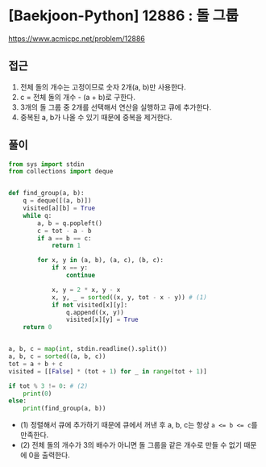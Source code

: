 [Baekjoon-Python] 12886 : 돌 그룹
=
<https://www.acmicpc.net/problem/12886>


접근
--


1. 전체 돌의 개수는 고정이므로 숫자 2개(a, b)만 사용한다.
2. c = 전체 돌의 개수 - (a + b)로 구한다.
3. 3개의 돌 그룹 중 2개를 선택해서 연산을 실행하고 큐에 추가한다.
4. 중복된 a, b가 나올 수 있기 때문에 중복을 제거한다.


풀이
--



```python
from sys import stdin
from collections import deque


def find_group(a, b):
    q = deque([(a, b)])
    visited[a][b] = True
    while q:
        a, b = q.popleft()
        c = tot - a - b
        if a == b == c:
            return 1

        for x, y in (a, b), (a, c), (b, c):
            if x == y:
                continue

            x, y = 2 * x, y - x
            x, y, _ = sorted((x, y, tot - x - y)) # (1)
            if not visited[x][y]:
                q.append((x, y))
                visited[x][y] = True
    return 0


a, b, c = map(int, stdin.readline().split())
a, b, c = sorted((a, b, c))
tot = a + b + c
visited = [[False] * (tot + 1) for _ in range(tot + 1)]

if tot % 3 != 0: # (2)
    print(0)
else:
    print(find_group(a, b))
```


* (1) 정렬해서 큐에 추가하기 때문에 큐에서 꺼낸 후 a, b, c는 항상 `a <= b <= c`를 만족한다.
* (2) 전체 돌의 개수가 3의 배수가 아니면 돌 그룹을 같은 개수로 만들 수 없기 때문에 0을 출력한다.
